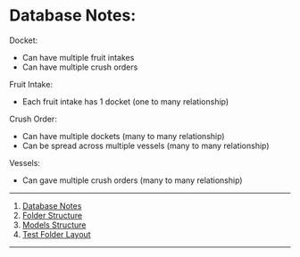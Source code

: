 # Database Notes:

Docket:
- Can have multiple fruit intakes
- Can have multiple crush orders

Fruit Intake:
- Each fruit intake has 1 docket (one to many relationship)

Crush Order:
- Can have multiple dockets (many to many relationship)
- Can be spread across multiple vessels (many to many relationship)

Vessels:
- Can gave multiple crush orders (many to many relationship)

---
1. [Database Notes](Database%20Notes.md)
1. [Folder Structure](Folder%20Structure.md)
2. [Models Structure](Models%20Structure.md)
3. [Test Folder Layout](Test%20Folder%20Layout.md)
---
